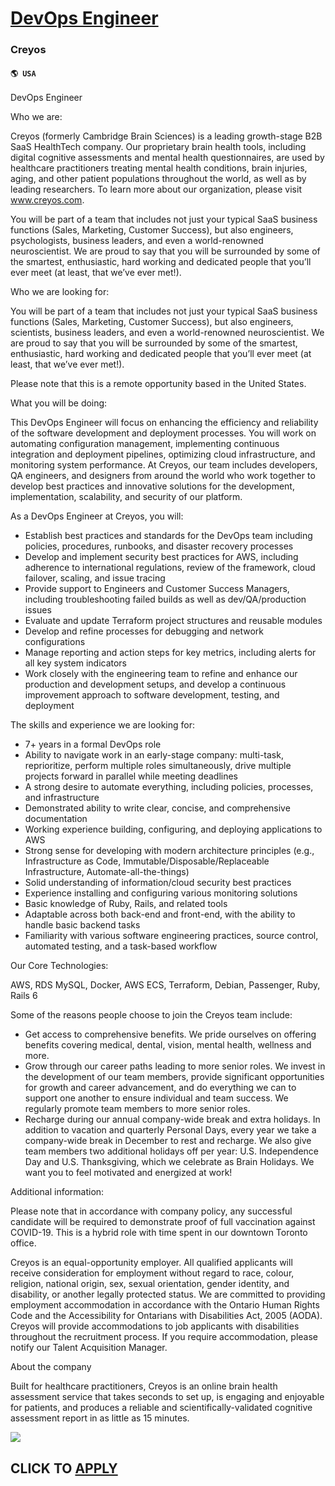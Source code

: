 # [DevOps Engineer](https://www.remotewlb.com/apply/devops-engineer-79078)  
### Creyos  
#### `🌎 USA`  

DevOps Engineer

Who we are:  
  

Creyos (formerly Cambridge Brain Sciences) is a leading growth-stage B2B SaaS HealthTech company. Our proprietary brain health tools, including digital cognitive assessments and mental health questionnaires, are used by healthcare practitioners treating mental health conditions, brain injuries, aging, and other patient populations throughout the world, as well as by leading researchers. To learn more about our organization, please visit www.creyos.com.

You will be part of a team that includes not just your typical SaaS business functions (Sales, Marketing, Customer Success), but also engineers, psychologists, business leaders, and even a world-renowned neuroscientist. We are proud to say that you will be surrounded by some of the smartest, enthusiastic, hard working and dedicated people that you’ll ever meet (at least, that we’ve ever met!).

Who we are looking for:

You will be part of a team that includes not just your typical SaaS business functions (Sales, Marketing, Customer Success), but also engineers, scientists, business leaders, and even a world-renowned neuroscientist. We are proud to say that you will be surrounded by some of the smartest, enthusiastic, hard working and dedicated people that you’ll ever meet (at least, that we’ve ever met!).

Please note that this is a remote opportunity based in the United States.

What you will be doing:

  
This DevOps Engineer will focus on enhancing the efficiency and reliability of the software development and deployment processes. You will work on automating configuration management, implementing continuous integration and deployment pipelines, optimizing cloud infrastructure, and monitoring system performance. At Creyos, our team includes developers, QA engineers, and designers from around the world who work together to develop best practices and innovative solutions for the development, implementation, scalability, and security of our platform.  
  

As a DevOps Engineer at Creyos, you will:

  * Establish best practices and standards for the DevOps team including policies, procedures, runbooks, and disaster recovery processes
  * Develop and implement security best practices for AWS, including adherence to international regulations, review of the framework, cloud failover, scaling, and issue tracing 
  * Provide support to Engineers and Customer Success Managers, including troubleshooting failed builds as well as dev/QA/production issues
  * Evaluate and update Terraform project structures and reusable modules
  * Develop and refine processes for debugging and network configurations
  * Manage reporting and action steps for key metrics, including alerts for all key system indicators
  * Work closely with the engineering team to refine and enhance our production and development setups, and develop a continuous improvement approach to software development, testing, and deployment

The skills and experience we are looking for:

  * 7+ years in a formal DevOps role
  * Ability to navigate work in an early-stage company: multi-task, reprioritize, perform multiple roles simultaneously, drive multiple projects forward in parallel while meeting deadlines
  * A strong desire to automate everything, including policies, processes, and infrastructure
  * Demonstrated ability to write clear, concise, and comprehensive documentation
  * Working experience building, configuring, and deploying applications to AWS
  * Strong sense for developing with modern architecture principles (e.g., Infrastructure as Code, Immutable/Disposable/Replaceable Infrastructure, Automate-all-the-things)
  * Solid understanding of information/cloud security best practices
  * Experience installing and configuring various monitoring solutions
  * Basic knowledge of Ruby, Rails, and related tools
  * Adaptable across both back-end and front-end, with the ability to handle basic backend tasks
  * Familiarity with various software engineering practices, source control, automated testing, and a task-based workflow

Our Core Technologies:

AWS, RDS MySQL, Docker, AWS ECS, Terraform, Debian, Passenger, Ruby, Rails 6

Some of the reasons people choose to join the Creyos team include:

  * Get access to comprehensive benefits. We pride ourselves on offering benefits covering medical, dental, vision, mental health, wellness and more.
  * Grow through our career paths leading to more senior roles. We invest in the development of our team members, provide significant opportunities for growth and career advancement, and do everything we can to support one another to ensure individual and team success. We regularly promote team members to more senior roles.
  * Recharge during our annual company-wide break and extra holidays. In addition to vacation and quarterly Personal Days, every year we take a company-wide break in December to rest and recharge. We also give team members two additional holidays off per year: U.S. Independence Day and U.S. Thanksgiving, which we celebrate as Brain Holidays. We want you to feel motivated and energized at work! 

Additional information:

Please note that in accordance with company policy, any successful candidate will be required to demonstrate proof of full vaccination against COVID-19. This is a hybrid role with time spent in our downtown Toronto office.

Creyos is an equal-opportunity employer. All qualified applicants will receive consideration for employment without regard to race, colour, religion, national origin, sex, sexual orientation, gender identity, and disability, or another legally protected status. We are committed to providing employment accommodation in accordance with the Ontario Human Rights Code and the Accessibility for Ontarians with Disabilities Act, 2005 (AODA). Creyos will provide accommodations to job applicants with disabilities throughout the recruitment process. If you require accommodation, please notify our Talent Acquisition Manager.

  
  

About the company

  

Built for healthcare practitioners, Creyos is an online brain health assessment service that takes seconds to set up, is engaging and enjoyable for patients, and produces a reliable and scientifically-validated cognitive assessment report in as little as 15 minutes.

![](https://remotive.com/job/track/1901328/blank.gif?source=public_api)  
## CLICK TO [APPLY](https://www.remotewlb.com/apply/devops-engineer-79078)

